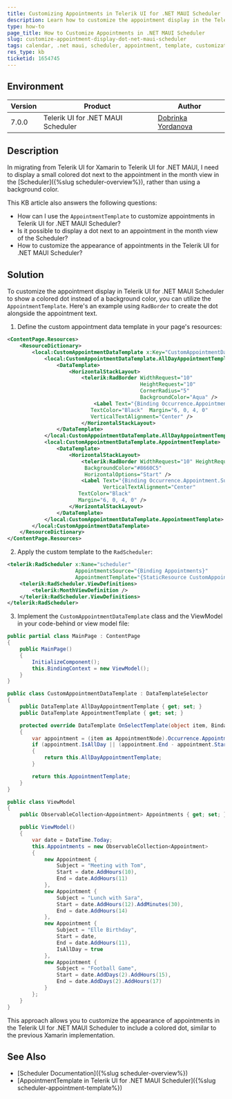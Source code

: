 ```yaml
---
title: Customizing Appointments in Telerik UI for .NET MAUI Scheduler
description: Learn how to customize the appointment display in the Telerik UI for .NET MAUI Scheduler to show a dot next to the appointment text instead of a background color.
type: how-to
page_title: How to Customize Appointments in .NET MAUI Scheduler
slug: customize-appointment-display-dot-net-maui-scheduler
tags: calendar, .net maui, scheduler, appointment, template, customization
res_type: kb
ticketid: 1654745
---
```


## Environment

| Version | Product | Author | 
| --- | --- | ---- | 
| 7.0.0 | Telerik UI for .NET MAUI Scheduler | [Dobrinka Yordanova](https://www.telerik.com/blogs/author/dobrinka-yordanova)| 

## Description

In migrating from Telerik UI for Xamarin to Telerik UI for .NET MAUI, I need to display a small colored dot next to the appointment in the month view in the [Scheduler]({%slug scheduler-overview%}), rather than using a background color.

This KB article also answers the following questions:
- How can I use the `AppointmentTemplate` to customize appointments in Telerik UI for .NET MAUI Scheduler?
- Is it possible to display a dot next to an appointment in the month view of the Scheduler?
- How to customize the appearance of appointments in the Telerik UI for .NET MAUI Scheduler?

## Solution

To customize the appointment display in Telerik UI for .NET MAUI Scheduler to show a colored dot instead of a background color, you can utilize the `AppointmentTemplate`. Here's an example using `RadBorder` to create the dot alongside the appointment text.

1. Define the custom appointment data template in your page's resources:

```xml
<ContentPage.Resources>
    <ResourceDictionary>
        <local:CustomAppointmentDataTemplate x:Key="CustomAppointmentDataTemplate">
            <local:CustomAppointmentDataTemplate.AllDayAppointmentTemplate>
                <DataTemplate>
                    <HorizontalStackLayout>
                        <telerik:RadBorder WidthRequest="10"
                                           HeightRequest="10" 
                                           CornerRadius="5" 
                                           BackgroundColor="Aqua" />
                            <Label Text="{Binding Occurrence.Appointment.Subject}"
                           TextColor="Black"  Margin="6, 0, 4, 0"
                           VerticalTextAlignment="Center" />
                        </HorizontalStackLayout>
                </DataTemplate>
            </local:CustomAppointmentDataTemplate.AllDayAppointmentTemplate>
            <local:CustomAppointmentDataTemplate.AppointmentTemplate>
                <DataTemplate>
                    <HorizontalStackLayout>
                        <telerik:RadBorder WidthRequest="10" HeightRequest="10" CornerRadius="5"
                         BackgroundColor="#8660C5"
                         HorizontalOptions="Start" />
                        <Label Text="{Binding Occurrence.Appointment.Subject}"
                               VerticalTextAlignment="Center"
                       TextColor="Black" 
                       Margin="6, 0, 4, 0" />
                    </HorizontalStackLayout>
                </DataTemplate>
            </local:CustomAppointmentDataTemplate.AppointmentTemplate>
        </local:CustomAppointmentDataTemplate>
    </ResourceDictionary>
</ContentPage.Resources>
```

2. Apply the custom template to the `RadScheduler`:

```xml
<telerik:RadScheduler x:Name="scheduler" 
                      AppointmentsSource="{Binding Appointments}"
                      AppointmentTemplate="{StaticResource CustomAppointmentDataTemplate}">
    <telerik:RadScheduler.ViewDefinitions>
        <telerik:MonthViewDefinition />
    </telerik:RadScheduler.ViewDefinitions>
</telerik:RadScheduler>
```

3. Implement the `CustomAppointmentDataTemplate` class and the ViewModel in your code-behind or view model file:

```csharp
public partial class MainPage : ContentPage
{
    public MainPage()
    {
        InitializeComponent();
        this.BindingContext = new ViewModel();
    }
}

public class CustomAppointmentDataTemplate : DataTemplateSelector
{
    public DataTemplate AllDayAppointmentTemplate { get; set; }
    public DataTemplate AppointmentTemplate { get; set; }

    protected override DataTemplate OnSelectTemplate(object item, BindableObject container)
    {
        var appointment = (item as AppointmentNode).Occurrence.Appointment;
        if (appointment.IsAllDay || (appointment.End - appointment.Start).TotalDays > 1)
        {
            return this.AllDayAppointmentTemplate;
        }

        return this.AppointmentTemplate;
    }
}

public class ViewModel
{
    public ObservableCollection<Appointment> Appointments { get; set; }

    public ViewModel()
    {
        var date = DateTime.Today;
        this.Appointments = new ObservableCollection<Appointment>
        {
            new Appointment {
                Subject = "Meeting with Tom",
                Start = date.AddHours(10),
                End = date.AddHours(11)
            },
            new Appointment {
                Subject = "Lunch with Sara",
                Start = date.AddHours(12).AddMinutes(30),
                End = date.AddHours(14)
            },
            new Appointment {
                Subject = "Elle Birthday",
                Start = date,
                End = date.AddHours(11),
                IsAllDay = true
            },
            new Appointment {
                Subject = "Football Game",
                Start = date.AddDays(2).AddHours(15),
                End = date.AddDays(2).AddHours(17)
            }
        };
    }
}
```

This approach allows you to customize the appearance of appointments in the Telerik UI for .NET MAUI Scheduler to include a colored dot, similar to the previous Xamarin implementation.

## See Also

- [Scheduler Documentation]({%slug scheduler-overview%})
- [AppointmentTemplate in Telerik UI for .NET MAUI Scheduler]({%slug scheduler-appointment-template%})

